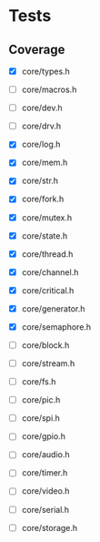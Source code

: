# Tests

## Coverage

- [x] core/types.h
- [ ] core/macros.h

- [ ] core/dev.h
- [ ] core/drv.h
- [x] core/log.h
- [x] core/mem.h
- [x] core/str.h
- [x] core/fork.h
- [x] core/mutex.h
- [x] core/state.h
- [x] core/thread.h
- [x] core/channel.h
- [x] core/critical.h
- [x] core/generator.h
- [x] core/semaphore.h

- [ ] core/block.h
- [ ] core/stream.h

- [ ] core/fs.h
- [ ] core/pic.h
- [ ] core/spi.h
- [ ] core/gpio.h
- [ ] core/audio.h
- [ ] core/timer.h
- [ ] core/video.h
- [ ] core/serial.h
- [ ] core/storage.h
